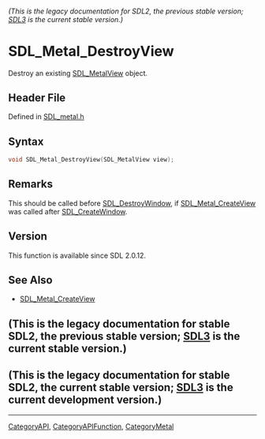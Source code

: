 ###### (This is the legacy documentation for SDL2, the previous stable version; [SDL3](https://wiki.libsdl.org/SDL3/) is the current stable version.)
# SDL_Metal_DestroyView

Destroy an existing [SDL_MetalView](SDL_MetalView) object.

## Header File

Defined in [SDL_metal.h](https://github.com/libsdl-org/SDL/blob/SDL2/include/SDL_metal.h)

## Syntax

```c
void SDL_Metal_DestroyView(SDL_MetalView view);
```

## Remarks

This should be called before [SDL_DestroyWindow](SDL_DestroyWindow), if
[SDL_Metal_CreateView](SDL_Metal_CreateView) was called after
[SDL_CreateWindow](SDL_CreateWindow).

## Version

This function is available since SDL 2.0.12.

## See Also

- [SDL_Metal_CreateView](SDL_Metal_CreateView)


## (This is the legacy documentation for stable SDL2, the previous stable version; [SDL3](https://wiki.libsdl.org/SDL3/) is the current stable version.)



## (This is the legacy documentation for stable SDL2, the current stable version; [SDL3](https://wiki.libsdl.org/SDL3/) is the current development version.)



----
[CategoryAPI](CategoryAPI), [CategoryAPIFunction](CategoryAPIFunction), [CategoryMetal](CategoryMetal)

